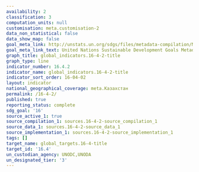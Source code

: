 ```yaml
---
availability: 2
classification: 3
computation_units: null
customisation: meta.customisation-2
data_non_statistical: false
data_show_map: false
goal_meta_link: http://unstats.un.org/sdgs/files/metadata-compilation/Metadata-Goal-16.pdf
goal_meta_link_text: United Nations Sustainable Development Goals Metadata (pdf 1361kB)
graph_title: global_indicators.16-4-2-title
graph_type: line
indicator_number: 16.4.2
indicator_name: global_indicators.16-4-2-title
indicator_sort_order: 16-04-02
layout: indicator
national_geographical_coverage: meta.Казахстан
permalink: /16-4-2/
published: true
reporting_status: complete
sdg_goal: '16'
source_active_1: true
source_compilation_1: sources.16-4-2-source_compilation_1
source_data_1: sources.16-4-2-source_data_1
source_implementation_1: sources.16-4-2-source_implementation_1
tags: []
target_name: global_targets.16-4-title
target_id: '16.4'
un_custodian_agency: UNODC,UNODA
un_designated_tier: '3'
---
```

